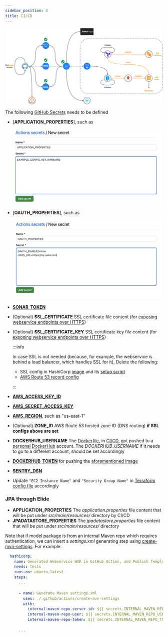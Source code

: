 ```yaml
---
sidebar_position: 4
title: CI/CD
---
```


![Error loading ci-cd.png](./img/ci-cd.png)

The following [GitHub Secrets][How to set up GitHub Action Secrets] needs to be defined

- [**APPLICATION_PROPERTIES**], such as

  ![Error loading application-config-file-example.png](./img/application-config-file-example.png)

- [**OAUTH_PROPERTIES**], such as

  ![Error loadinng oauth-config-example.png](./img/oauth-config-example.png)

- [**SONAR_TOKEN**](https://sonarcloud.io/project/overview?id=QubitPi_jersey-ws-template)
- (Optional) **SSL_CERTIFICATE** SSL certificate file content (for
  [exposing webservice endpoints over HTTPS][Nginx SSL Config])
- (Optional) **SSL_CERTIFICATE_KEY** SSL certificate key file content (for
  [exposing webservice endpoints over HTTPS][Nginx SSL Config])

  :::info

  In case SSL is not needed (because, for example, the webservice is behind a load balancer, which handles SSL for it),
  Delete the following:

  - SSL config in HashiCorp [image][HashiCorp Packer template] and its
    [setup script][HashiCorp Packer template setup script]
  - [AWS Route 53 record config][HashiCorp Terraform config file]

  :::

- [**AWS_ACCESS_KEY_ID**](https://docs.aws.amazon.com/cli/latest/userguide/cli-configure-envvars.html)
- [**AWS_SECRET_ACCESS_KEY**](https://docs.aws.amazon.com/cli/latest/userguide/cli-configure-envvars.html)
- [**AWS_REGION**](https://docs.aws.amazon.com/cli/latest/userguide/cli-configure-envvars.html), such as "us-east-1"
- (Optional) **ZONE_ID** AWS Route 53 hosted zone ID (DNS routing) **if SSL configs above are set**
- **DOCKERHUB_USERNAME** The [Dockerfile][jersey-ws-template Dockerfile], in [CI/CD][jersey-ws-template CI/CD], got
  pushed to a [personal DockerHub][docker hub] account. The _DOCKERHUB_USERNAME_ if it needs to go to a different
  account, should be set accordingly
- [**DOCKERHUB_TOKEN**](https://docs.docker.com/docker-hub/access-tokens/) for pushing the
  [aforementioned image][jersey-ws-template Dockerfile]
<!-- markdown-link-check-disable -->

- [**SENTRY_DSN**](sentry)

<!-- markdown-link-check-enable -->

- Update `"EC2 Instance Name"` and `"Security Group Name"` in [Terraform config file][HashiCorp Terraform config file]
  accordingly

### JPA through Elide

- **APPLICATION_PROPERTIES** The _application.properties_ file content that will be put under _src/main/resources/_
  directory by CI/CD
- **JPADATASTORE_PROPERTIES** The _jpadatastore.properties_ file content that will be put under _src/main/resources/_
  directory

Note that if model package is from an internal Maven repo which requires authentication, we can insert a _settings.xml_
generating step using [create-mvn-settings]. For example:

```yml
  hashicorp:
    name: Generated Webservice WAR in GitHub Action, and Publish Template AMI Image and Deploy it to EC2 through HashiCorp
    needs: tests
    runs-on: ubuntu-latest
    steps:
      ...

      - name: Generate Maven settings.xml
        uses: ./.github/actions/create-mvn-settings
        with:
          internal-maven-repo-server-id: ${{ secrets.INTERNAL_MAVEN_REPO_SERVER_ID }}
          internal-maven-repo-user: ${{ secrets.INTERNAL_MAVEN_REPO_USER }}
          internal-maven-repo-token: ${{ secrets.INTERNAL_MAVEN_REPO_TOKEN }}

      ...
```

[Application configs]: https://github.com/QubitPi/jersey-ws-template/blob/master/src/main/java/com/qubitpi/ws/jersey/template/config/ApplicationConfig.java

[create-mvn-settings]: https://github.com/QubitPi/jersey-ws-template/blob/jpa-elide/.github/actions/create-mvn-settings/action.yml

[docker hub]: https://hub.docker.com/r/jack20191124/jersey-ws-template/

[HashiCorp Packer template]: https://github.com/QubitPi/jersey-ws-template/blob/master/hashicorp/images/aws-jersey-ws.pkr.hcl
[HashiCorp Packer template setup script]: https://github.com/QubitPi/jersey-ws-template/blob/master/hashicorp/scripts/setup.sh
[HashiCorp Terraform config file]: https://github.com/QubitPi/jersey-ws-template/blob/master/hashicorp/instances/main.tf
[How to set up GitHub Action Secrets]: https://docs.github.com/en/actions/security-guides/encrypted-secrets

[jersey-ws-template CI/CD]: https://github.com/QubitPi/jersey-ws-template/blob/master/.github/workflows/ci-cd.yml
[jersey-ws-template Dockerfile]: https://github.com/QubitPi/jersey-ws-template/blob/master/Dockerfile

[Nginx SSL Config]: https://github.com/QubitPi/jersey-ws-template/blob/master/hashicorp/images/nginx-ssl.conf

[OAuth-related configs]: https://github.com/QubitPi/jersey-ws-template/blob/master/src/main/java/com/qubitpi/ws/jersey/template/config/OAuthConfig.java
